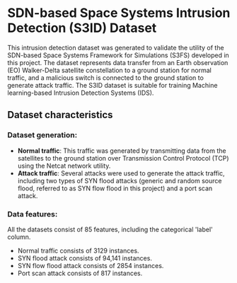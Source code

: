 # SDN-based Space Systems Intrusion Detection (S3ID) Dataset

This intrusion detection dataset was generated to validate the utility of the SDN-based Space Systems Framework for Simulations (S3FS) developed in this project. The dataset represents data transfer from an Earth observation (EO) Walker-Delta satellite constellation to a ground station for normal traffic, and a malicious switch is connected to the ground station to generate attack traffic. The S3ID dataset is suitable for training Machine learning-based Intrusion Detection Systems (IDS).

## Dataset characteristics
### Dataset generation:
- **Normal traffic**: This traffic was generated by transmitting data from the satellites to the ground station over Transmission Control Protocol (TCP) using the Netcat network utility.
- **Attack traffic**: Several attacks were used to generate the attack traffic, including two types of SYN flood attacks (generic and random source flood, referred to as SYN flow flood in this project) and a port scan attack.

### Data features:
  All the datasets consist of 85 features, including the categorical 'label' column.
- Normal traffic consists of 3129 instances.
- SYN flood attack consists of 94,141 instances.
- SYN flow flood attack consists of 2854 instances.
- Port scan attack consists of 817 instances.
